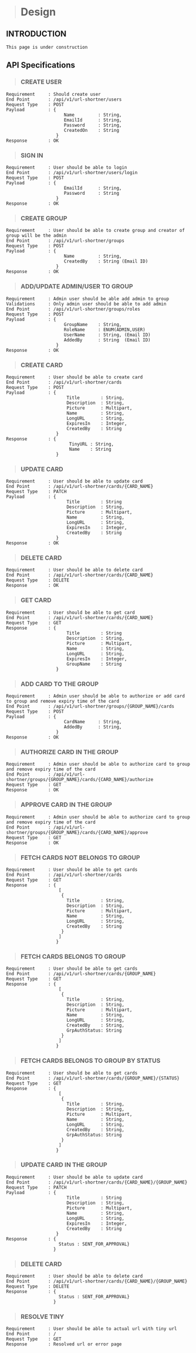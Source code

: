 > # Design
## INTRODUCTION
    This page is under construction
## API Specifications

> ### CREATE USER

    Requirement     : Should create user
    End Point       : /api/v1/url-shortner/users
    Request Type    : POST
    Payload         : {
                          Name         : String,
                          EmailId      : String,
                          Password     : String,
                          CreatedOn    : String
                       }
    Response        : OK

> ### SIGN IN

    Requirement     : User should be able to login
    End Point       : /api/v1/url-shortner/users/login
    Request Type    : POST
    Payload         : {
                          EmailId      : String,
                          Password     : String
                       }
    Response        : OK

> ### CREATE GROUP

    Requirement     : User should be able to create group and creator of group will be the admin
    End Point       : /api/v1/url-shortner/groups
    Request Type    : POST
    Payload         : {
                          Name         : String,
                          CreatedBy    : String (Email ID)
                       }
    Response        : OK
    
> ### ADD/UPDATE ADMIN/USER TO GROUP
    
    Requirement     : Admin user should be able add admin to group
    Validations     : Only admin user should be able to add admin
    End Point       : /api/v1/url-shortner/groups/roles
    Request Type    : POST
    Payload         : {
                          GroupName    : String,
                          RoleName     : ENUM(ADMIN,USER)
                          UserName     : String, (Email ID)
                          AddedBy      : String  (Email ID)
                       }
    Response        : OK

> ### CREATE CARD
    
    Requirement     : User should be able to create card
    End Point       : /api/v1/url-shortner/cards
    Request Type    : POST
    Payload         : {
                           Title        : String,
                           Description  : String,
                           Picture      : Multipart,
                           Name         : String,
                           LongURL      : String,
                           ExpiresIn    : Integer,
                           CreatedBy    : String
                       }
    Response        : {
                            TinyURL : String,
                            Name    : String
                       }

> ### UPDATE CARD
    
    Requirement     : User should be able to update card
    End Point       : /api/v1/url-shortner/cards/{CARD_NAME}
    Request Type    : PATCH
    Payload         : {
                           Title        : String
                           Description  : String,
                           Picture      : Multipart,
                           Name         : String,                           
                           LongURL      : String,
                           ExpiresIn    : Integer,
                           CreatedBy    : String
                       }
    Response        : OK
    
    
> ### DELETE CARD
    
    Requirement     : User should be able to delete card
    End Point       : /api/v1/url-shortner/cards/{CARD_NAME}
    Request Type    : DELETE
    Response        : OK
    
> ### GET CARD
    
    Requirement     : User should be able to get card
    End Point       : /api/v1/url-shortner/cards/{CARD_NAME}
    Request Type    : GET
    Response        : {
                           Title        : String
                           Description  : String,
                           Picture      : Multipart,
                           Name         : String,                           
                           LongURL      : String,
                           ExpiresIn    : Integer,
                           GroupName    : String
                       }
                       
> ### ADD CARD TO THE GROUP
    
    Requirement     : Admin user should be able to authorize or add card to group and remove expiry time of the card
    End Point       : /api/v1/url-shortner/groups/{GROUP_NAME}/cards
    Request Type    : POST
    Payload         : {
                          CardName     : String,
                          AddedBy      : String,
                       }
    Response        : OK
    
> ### AUTHORIZE CARD IN THE GROUP
    
    Requirement     : Admin user should be able to authorize card to group and remove expiry time of the card
    End Point       : /api/v1/url-shortner/groups/{GROUP_NAME}/cards/{CARD_NAME}/authorize
    Request Type    : GET
    Response        : OK  
    
> ### APPROVE CARD IN THE GROUP
    
    Requirement     : Admin user should be able to authorize card to group and remove expiry time of the card
    End Point       : /api/v1/url-shortner/groups/{GROUP_NAME}/cards/{CARD_NAME}/approve
    Request Type    : GET
    Response        : OK  
    
> ### FETCH CARDS NOT BELONGS TO GROUP

    Requirement     : User should be able to get cards
    End Point       : /api/v1/url-shortner/cards
    Request Type    : GET
    Response        : {
                        [
                         {
                           Title        : String,
                           Description  : String,
                           Picture      : Multipart,
                           Name         : String,
                           LongURL      : String,
                           CreatedBy    : String
                         }
                        ]
                       }
                       
> ### FETCH CARDS BELONGS TO GROUP

    Requirement     : User should be able to get cards
    End Point       : /api/v1/url-shortner/cards/{GROUP_NAME}
    Request Type    : GET
    Response        : {
                        [
                         {
                           Title        : String,
                           Description  : String,
                           Picture      : Multipart,
                           Name         : String,
                           LongURL      : String,
                           CreatedBy    : String,
                           GrpAuthStatus: String
                         }
                        ]
                       }
                       
> ### FETCH CARDS BELONGS TO GROUP BY STATUS

    Requirement     : User should be able to get cards
    End Point       : /api/v1/url-shortner/cards/{GROUP_NAME}/{STATUS}
    Request Type    : GET
    Response        : {
                        [
                         {
                           Title        : String,
                           Description  : String,
                           Picture      : Multipart,
                           Name         : String,
                           LongURL      : String,
                           CreatedBy    : String,
                           GrpAuthStatus: String
                         }
                        ]
                       }    
                                            
> ### UPDATE CARD IN THE GROUP
    
    Requirement     : User should be able to update card
    End Point       : /api/v1/url-shortner/cards/{CARD_NAME}/{GROUP_NAME}
    Request Type    : PATCH
    Payload         : {
                           Title        : String
                           Description  : String,
                           Picture      : Multipart,
                           Name         : String,                           
                           LongURL      : String,
                           ExpiresIn    : Integer,
                           CreatedBy    : String
                       }
    Response        : {
                        Status : SENT_FOR_APPROVAL}
                      }
    
> ### DELETE CARD
    
    Requirement     : User should be able to delete card
    End Point       : /api/v1/url-shortner/cards/{CARD_NAME}/{GROUP_NAME}
    Request Type    : DELETE
    Response        : {
                        Status : SENT_FOR_APPROVAL}
                      }

> ### RESOLVE TINY
    
    Requirement     : User should be able to actual url with tiny url
    End Point       : /
    Request Type    : GET
    Response        : Resolved url or error page
